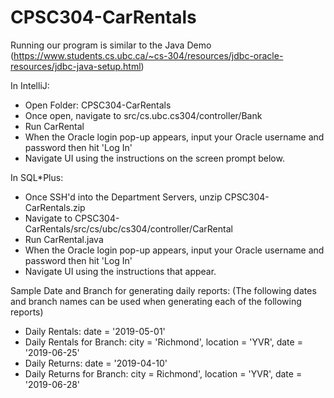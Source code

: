 # CPSC304-CarRentals

Running our program is similar to the Java Demo (https://www.students.cs.ubc.ca/~cs-304/resources/jdbc-oracle-resources/jdbc-java-setup.html)

In IntelliJ:

- Open Folder: CPSC304-CarRentals
- Once open, navigate to src/cs.ubc.cs304/controller/Bank
- Run CarRental
- When the Oracle login pop-up appears, input your Oracle username and password then hit 'Log In'
- Navigate UI using the instructions on the screen prompt below.

In SQL*Plus:
- Once SSH'd into the Department Servers, unzip CPSC304-CarRentals.zip
- Navigate to CPSC304-CarRentals/src/cs/ubc/cs304/controller/CarRental
- Run CarRental.java
- When the Oracle login pop-up appears, input your Oracle username and password then hit 'Log In'
- Navigate UI using the instructions that appear. 

Sample Date and Branch for generating daily reports:
(The following dates and branch names can be used when generating each of the following reports)
- Daily Rentals: date = '2019-05-01'
- Daily Rentals for Branch: city = 'Richmond', location = 'YVR', date = '2019-06-25'
- Daily Returns: date = '2019-04-10'
- Daily Returns for Branch: city = Richmond', location = 'YVR', date = '2019-06-28'
